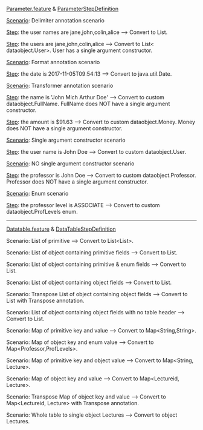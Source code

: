 [Parameter.feature](https://github.com/grasshopper7/cuke2-parameter-datatable/blob/master/cuke2-parameter-datatable/src/test/resources/features/parameter.feature) & [ParameterStepDefinition](https://github.com/grasshopper7/cuke2-parameter-datatable/blob/master/cuke2-parameter-datatable/src/test/java/stepdef/ParameterStepDefinition.java)

[Scenario](https://github.com/grasshopper7/cuke2-parameter-datatable/blob/master/cuke2-parameter-datatable/src/test/resources/features/parameter.feature#L3): Delimiter annotation scenario

[Step](https://github.com/grasshopper7/cuke2-parameter-datatable/blob/master/cuke2-parameter-datatable/src/test/java/stepdef/ParameterStepDefinition.javaL#20): the user names are jane,john,colin,alice --> Convert to List<String>.

[Step](https://github.com/grasshopper7/cuke2-parameter-datatable/blob/master/cuke2-parameter-datatable/src/test/java/stepdef/ParameterStepDefinition.javaL#26): the users are jane,john,colin,alice	--> Convert to List< dataobject.User>. User has a single argument constructor.
	
[Scenario](https://github.com/grasshopper7/cuke2-parameter-datatable/blob/master/cuke2-parameter-datatable/src/test/resources/features/parameter.feature#L8): Format annotation scenario	

[Step](https://github.com/grasshopper7/cuke2-parameter-datatable/blob/master/cuke2-parameter-datatable/src/test/java/stepdef/ParameterStepDefinition.javaL#32): the date is 2017-11-05T09:54:13	--> Convert to java.util.Date.
	
[Scenario](https://github.com/grasshopper7/cuke2-parameter-datatable/blob/master/cuke2-parameter-datatable/src/test/resources/features/parameter.feature#L14): Transformer annotation scenario

[Step](https://github.com/grasshopper7/cuke2-parameter-datatable/blob/master/cuke2-parameter-datatable/src/test/java/stepdef/ParameterStepDefinition.javaL#38): the name is 'John Mich Arthur Doe' --> Convert to custom dataobject.FullName. FullName does NOT have a single argument constructor.

[Step](https://github.com/grasshopper7/cuke2-parameter-datatable/blob/master/cuke2-parameter-datatable/src/test/java/stepdef/ParameterStepDefinition.javaL#44): the amount is $91.63 --> Convert to custom dataobject.Money. Money does NOT have a single argument constructor.
	
[Scenario](https://github.com/grasshopper7/cuke2-parameter-datatable/blob/master/cuke2-parameter-datatable/src/test/resources/features/parameter.feature#L20): Single argument constructor scenario	

[Step](https://github.com/grasshopper7/cuke2-parameter-datatable/blob/master/cuke2-parameter-datatable/src/test/java/stepdef/ParameterStepDefinition.javaL#50): the user name is John Doe --> Convert to custom dataobject.User. 
	
[Scenario](https://github.com/grasshopper7/cuke2-parameter-datatable/blob/master/cuke2-parameter-datatable/src/test/resources/features/parameter.feature#L26): NO single argument constructor scenario

[Step](https://github.com/grasshopper7/cuke2-parameter-datatable/blob/master/cuke2-parameter-datatable/src/test/java/stepdef/ParameterStepDefinition.javaL#56): the professor is John Doe --> Convert to custom dataobject.Professor. Professor does NOT have a single argument constructor.
	
[Scenario](https://github.com/grasshopper7/cuke2-parameter-datatable/blob/master/cuke2-parameter-datatable/src/test/resources/features/parameter.feature#L34): Enum scenario

[Step](https://github.com/grasshopper7/cuke2-parameter-datatable/blob/master/cuke2-parameter-datatable/src/test/java/stepdef/ParameterStepDefinition.javaL#62): the professor level is ASSOCIATE --> Convert to custom dataobject.ProfLevels enum.

-------------------------------------------------------------------

[Datatable.feature](https://github.com/grasshopper7/cuke2-parameter-datatable/blob/master/cuke2-parameter-datatable/src/test/resources/features/datatable.feature) & [DataTableStepDefinition](https://github.com/grasshopper7/cuke2-parameter-datatable/blob/master/cuke2-parameter-datatable/src/test/java/stepdef/DataTableStepDefinition.java)

Scenario: List of primitive	--> Convert to List<List<String>>.
	
Scenario: List of object containing primitive fields --> Convert to List<LecturePrimitive>.
	
Scenario: List of object containing primitive & enum fields	--> Convert to List<LecturePrimitiveEnum>.
	
Scenario: List of object containing object fields	--> Convert to List<Lecture>.
	
Scenario: Transpose List of object containing object fields --> Convert to List<Lecture> with Transpose annotation.
	
Scenario: List of object containing object fields with no table header --> Convert to List<LectureLite>.
	
Scenario: Map of primitive key and value --> Convert to Map<String,String>.
	
Scenario: Map of object key and enum value --> Convert to Map<Professor,ProfLevels>.
	
Scenario: Map of primitive key and object value	--> Convert to Map<String, Lecture>.
	
Scenario: Map of object key and value	--> Convert to Map<Lectureid, Lecture>.
	
Scenario: Transpose Map of object key and value	--> Convert to Map<Lectureid, Lecture> with Transpose annotation.
	
Scenario: Whole table to single object Lectures	--> Convert to object Lectures.

